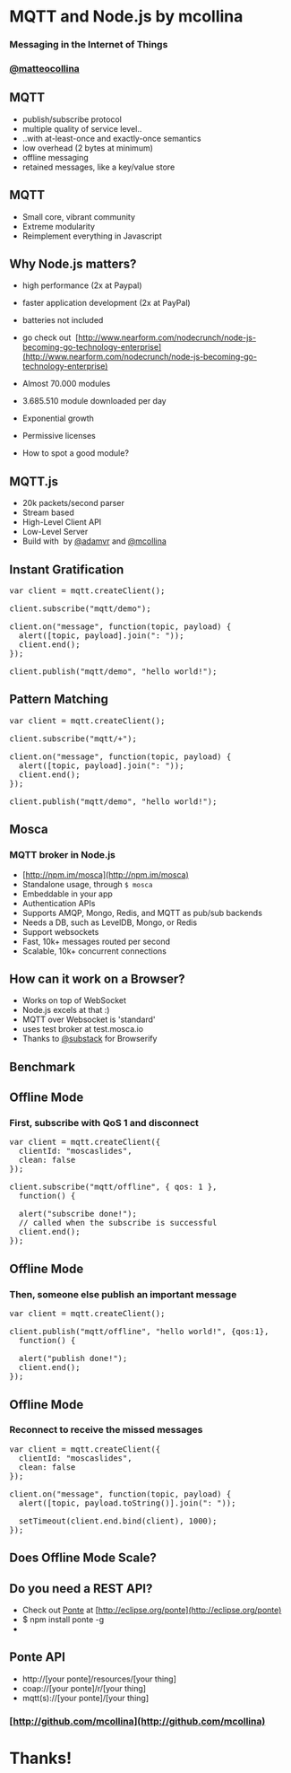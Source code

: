 # MQTT and Node.js by mcollina

### Messaging in the Internet of Things

### [@matteocollina](http://twitter.com/matteocollina)

## MQTT

*   publish/subscribe protocol
*   multiple quality of service level..
*   ..with at-least-once and exactly-once semantics
*   low overhead (2 bytes at minimum)
*   offline messaging
*   retained messages, like a key/value store

## MQTT

*   Small core, vibrant community
*   Extreme modularity
*   Reimplement everything in Javascript

## Why Node.js matters?

*   high performance (2x at Paypal)
*   faster application development (2x at PayPal)
*   batteries not included
*   go check out  [http://www.nearform.com/nodecrunch/node-js-becoming-go-technology-enterprise](http://www.nearform.com/nodecrunch/node-js-becoming-go-technology-enterprise)

*   Almost 70.000 modules
*   3.685.510 module downloaded per day
*   Exponential growth
*   Permissive licenses
*   How to spot a good module?


## MQTT.js

*   20k packets/second parser
*   Stream based
*   High-Level Client API
*   Low-Level Server
*   Build with  by [@adamvr](http://github.com/adamvr) and [@mcollina](http://github.com/mcollina)

## Instant Gratification

<pre>var client = mqtt.createClient();

client.subscribe("mqtt/demo");

client.on("message", function(topic, payload) {
  alert([topic, payload].join(": "));
  client.end();
});

client.publish("mqtt/demo", "hello world!");
</pre>

## Pattern Matching

<pre>var client = mqtt.createClient();

client.subscribe("mqtt/+");

client.on("message", function(topic, payload) {
  alert([topic, payload].join(": "));
  client.end();
});

client.publish("mqtt/demo", "hello world!");
</pre>

## Mosca

### MQTT broker in Node.js

*   [http://npm.im/mosca](http://npm.im/mosca)
*   Standalone usage, through `$ mosca`
*   Embeddable in your app
*   Authentication APIs
*   Supports AMQP, Mongo, Redis, and MQTT as pub/sub backends
*   Needs a DB, such as LevelDB, Mongo, or Redis
*   Support websockets
*   Fast, 10k+ messages routed per second
*   Scalable, 10k+ concurrent connections

## How can it work on a Browser?

*   Works on top of WebSocket
*   Node.js excels at that :)
*   MQTT over Websocket is 'standard'
*   uses test broker at test.mosca.io
*   Thanks to [@substack](http://github.com/substack) for Browserify

## Benchmark

## Offline Mode

### First, subscribe with QoS 1 and disconnect

<pre>var client = mqtt.createClient({
  clientId: "moscaslides",
  clean: false
});

client.subscribe("mqtt/offline", { qos: 1 },
  function() {

  alert("subscribe done!");
  // called when the subscribe is successful
  client.end();
});
</pre>

## Offline Mode

### Then, someone else publish an important message

<pre>var client = mqtt.createClient();

client.publish("mqtt/offline", "hello world!", {qos:1},
  function() {

  alert("publish done!");
  client.end();
});
</pre>

## Offline Mode

### Reconnect to receive the missed messages

<pre>var client = mqtt.createClient({
  clientId: "moscaslides",
  clean: false
});

client.on("message", function(topic, payload) {
  alert([topic, payload.toString()].join(": "));

  setTimeout(client.end.bind(client), 1000);
});
</pre>

## Does Offline Mode Scale?

## Do you need a REST API?

*   Check out [Ponte](http://eclipse.org/ponte) at [http://eclipse.org/ponte](http://eclipse.org/ponte)
*   $ npm install ponte -g
*   [](http://eclipse.org/ponte)

## Ponte API

*   http://[your ponte]/resources/[your thing]
*   coap://[your ponte]/r/[your thing]
*   mqtt(s)://[your ponte]/[your thing]

### [http://github.com/mcollina](http://github.com/mcollina)

# Thanks!
